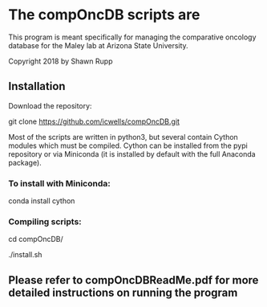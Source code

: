 # The compOncDB scripts are 
This program is meant specifically for managing the comparative oncology database for the Maley lab at Arizona State University.

Copyright 2018 by Shawn Rupp

## Installation
Download the repository:

git clone https://github.com/icwells/compOncDB.git

Most of the scripts are written in python3, but several contain Cython modules which
must be compiled. Cython can be installed from the pypi repository or via Miniconda 
(it is installed by default with the full Anaconda package).

### To install with Miniconda:
conda install cython

### Compiling scripts:
cd compOncDB/

./install.sh

## Please refer to compOncDBReadMe.pdf for more detailed instructions on running the program
